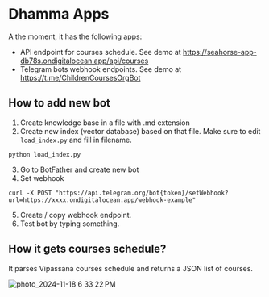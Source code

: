 # Dhamma Apps

A the moment, it has the following apps:
- API endpoint for courses schedule. See demo at https://seahorse-app-db78s.ondigitalocean.app/api/courses
- Telegram bots webhook endpoints. See demo at https://t.me/ChildrenCoursesOrgBot


## How to add new bot

1. Create knowledge base in a file with .md extension
2. Create new index (vector database) based on that file. Make sure to edit `load_index.py` and fill in filename.
```
python load_index.py
```
3. Go to BotFather and create new bot
4. Set webhook
```
curl -X POST "https://api.telegram.org/bot{token}/setWebhook?url=https://xxxx.ondigitalocean.app/webhook-example"
```
5. Create / copy webhook endpoint.
6. Test bot by typing something.

## How it gets courses schedule?

It parses Vipassana courses schedule and returns a JSON list of courses.

![photo_2024-11-18 6 33 22 PM](https://github.com/user-attachments/assets/e00027cc-0b9e-4501-bc07-2888153913ec)
